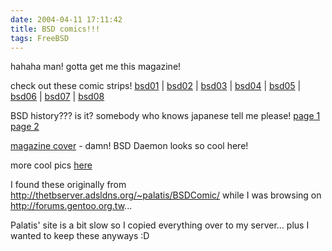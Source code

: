 ```yaml
---
date: 2004-04-11 17:11:42
title: BSD comics!!!
tags: FreeBSD
---
```

hahaha man! gotta get me this magazine!

check out these comic strips!
[bsd01](https://imagedatastore.appspot.com/ahBzfmltYWdlZGF0YXN0b3Jlcg4LEgVpbWFnZRi5o_MCDA) | [bsd02](https://imagedatastore.appspot.com/ahBzfmltYWdlZGF0YXN0b3Jlcg4LEgVpbWFnZRiMufECDA) |
[bsd03](https://imagedatastore.appspot.com/ahBzfmltYWdlZGF0YXN0b3Jlcg0LEgVpbWFnZRjt8gYM) | [bsd04](https://imagedatastore.appspot.com/ahBzfmltYWdlZGF0YXN0b3Jlcg4LEgVpbWFnZRickOwDDA) |
[bsd05](https://imagedatastore.appspot.com/ahBzfmltYWdlZGF0YXN0b3Jlcg4LEgVpbWFnZRiah_ICDA) | [bsd06](https://imagedatastore.appspot.com/ahBzfmltYWdlZGF0YXN0b3Jlcg4LEgVpbWFnZRjagrUCDA) |
[bsd07](https://imagedatastore.appspot.com/ahBzfmltYWdlZGF0YXN0b3Jlcg0LEgVpbWFnZRiMjwgM) | [bsd08](https://imagedatastore.appspot.com/ahBzfmltYWdlZGF0YXN0b3Jlcg0LEgVpbWFnZRiNjwgM)

BSD history??? is it? somebody who knows japanese tell me please!
[page 1](https://imagedatastore.appspot.com/ahBzfmltYWdlZGF0YXN0b3Jlcg4LEgVpbWFnZRi6o_MCDA)
[page 2](https://imagedatastore.appspot.com/ahBzfmltYWdlZGF0YXN0b3Jlcg4LEgVpbWFnZRjbgrUCDA)

[magazine cover](https://imagedatastore.appspot.com/ahBzfmltYWdlZGF0YXN0b3Jlcg4LEgVpbWFnZRidkOwDDA) - damn! BSD Daemon looks so cool here!

more cool pics [here](https://imagedatastore.appspot.com/ahBzfmltYWdlZGF0YXN0b3Jlcg4LEgVpbWFnZRjLxqgEDA)

I found these originally from
<http://thetbserver.adsldns.org/~palatis/BSDComic/> while I was browsing on
<http://forums.gentoo.org.tw>...

Palatis' site is a bit slow so I copied everything over to my server... plus I
wanted to keep these anyways :D
